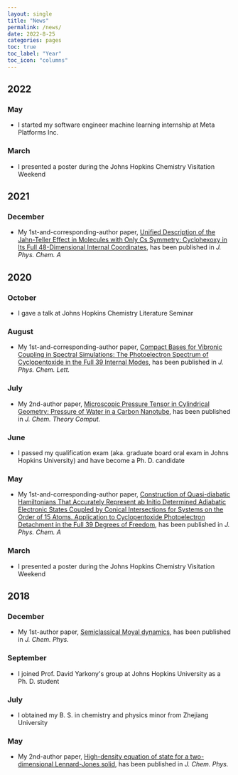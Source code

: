 ```yaml
---
layout: single
title: "News"
permalink: /news/
date: 2022-8-25
categories: pages
toc: true
toc_label: "Year"
toc_icon: "columns"
---
```

## 2022
### May
- I started my software engineer machine learning internship at Meta Platforms Inc.

### March
- I presented a poster during the Johns Hopkins Chemistry Visitation Weekend

## 2021
### December
- My 1st-and-corresponding-author paper, [Unified Description of the Jahn-Teller Effect in Molecules with Only Cs Symmetry: Cyclohexoxy in Its Full 48-Dimensional Internal Coordinates](https://doi.org/10.1021/acs.jpca.1c09123), has been published in *J. Phys. Chem. A*

## 2020
### October
- I gave a talk at Johns Hopkins Chemistry Literature Seminar

### August
- My 1st-and-corresponding-author paper, [Compact Bases for Vibronic Coupling in Spectral Simulations: The Photoelectron Spectrum of Cyclopentoxide in the Full 39 Internal Modes](https://doi.org/10.1021/acs.jpclett.0c02199), has been published in *J. Phys. Chem. Lett.*

### July
- My 2nd-author paper, [Microscopic Pressure Tensor in Cylindrical Geometry: Pressure of Water in a Carbon Nanotube](https://doi.org/10.1021/acs.jctc.0c00607), has been published in *J. Chem. Theory Comput.*

### June
- I passed my qualification exam (aka. graduate board oral exam in Johns Hopkins University) and have become a Ph. D. candidate

### May
- My 1st-and-corresponding-author paper, [Construction of Quasi-diabatic Hamiltonians That Accurately Represent ab Initio Determined Adiabatic Electronic States Coupled by Conical Intersections for Systems on the Order of 15 Atoms. Application to Cyclopentoxide Photoelectron Detachment in the Full 39 Degrees of Freedom](https://doi.org/10.1021/acs.jpca.0c02763), has been published in *J. Phys. Chem. A*

### March
- I presented a poster during the Johns Hopkins Chemistry Visitation Weekend

## 2018
### December
- My 1st-author paper, [Semiclassical Moyal dynamics](https://doi.org/10.1063/1.5067005), has been published in *J. Chem. Phys.*

### September
- I joined Prof. David Yarkony's group at Johns Hopkins University as a Ph. D. student

### July
- I obtained my B. S. in chemistry and physics minor from Zhejiang University

### May
- My 2nd-author paper, [High-density equation of state for a two-dimensional Lennard-Jones solid](https://doi.org/10.1063/1.5029488), has been published in *J. Chem. Phys.*
